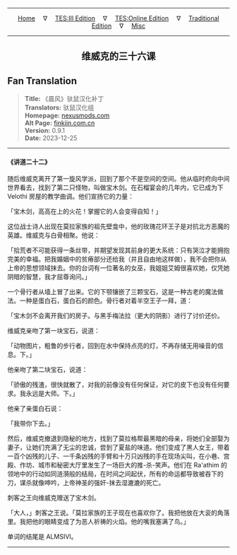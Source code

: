 
---

<!-- Jekyll Page Links -->

<center>
<a href="../../../../../index.html">Home</a>
&emsp;&nabla;&emsp;
<a href="../../../../index-tes3.html">TES:III Edition</a>
&emsp;&nabla;&emsp;
<a href="../../../../index-teso.html">TES:Online Edition</a>
&emsp;&nabla;&emsp;
<a href="../../../../index-traditional.html">Traditional Edition</a>
&emsp;&nabla;&emsp;
<a href="../../../../index-misc.html">Misc</a>
</center>

<!-- Markdown Body Below: -->

---

<center>
<h2><span style="font-family:SimSun">维威克的三十六课</span></h2>
</center>

## Fan Translation

> __Title:__ 《晨风》驮鼠汉化补丁\
> __Translators:__ ﻿驮鼠汉化组\
> __Homepage:__ [nexusmods.com][1]\
> __Alt Page:__ [finkiin.com.cn][2]\
> __Version:__ 0.9.1\
> __Date:__ 2023-12-25

[1]: https://www.nexusmods.com/morrowind/mods/53885
[2]: https://finkiin.com.cn/d/1153

---

#### 《讲道二十二》

随后维威克离开了第一旋风学派，回到了那个不是空间的空间。他从临时府向中间世界看去，找到了第二只怪物，叫做宝木剑。在石榴宴会的几年内，它已成为下 Velothi 房屋的教学曲调。他们宣扬它的力量：

「宝木剑，高高在上的火花！掌握它的人会变得自知！」

这位战士诗人出现在莫拉家族的祖先壁龛中，他的玫瑰花环王子是对抗北方恶魔的英雄。维威克与白骨相聚。他说：

「拾荒者不可能获得一条丝带，并期望发现其前身的更大系统：只有哭泣才能拥抱完美的幸福。把我婚姻中的贫瘠部分还给我（并且自由地这样做），我不会把你从上帝的思想领域抹去。你的台词有一位著名的女巫，我姐姐艾姆很喜欢她，仅凭她阴暗的智慧，我才屈尊询问。」

一个骨行者从墙上冒了出来。它的下颚镶嵌了三颗宝石，这是一种古老的魔法做法。一种是蛋白石，蛋白石的颜色。骨行者对着半空王子一拜，道：

「宝木剑不会离开我们的房子。与黑手梅法拉（更大的阴影）进行了讨价还价。

维威克亲吻了第一块宝石，说道：

「动物图片，粗鲁的步行者，回到在水中保持点亮的灯，不再存储无用噪音的信息。下。」

他亲吻了第二块宝石，说道：

「骄傲的残渣，很快就散了，对我的前像没有任何保证，对它的皮下也没有任何要求。我永远是大师。下。」

他亲了亲蛋白石说：

「我带你下去。」

然后，维威克撤退到隐秘的地方，找到了莫拉格帮最黑暗的母亲，将她们全部娶为妻子，让她们充满了无尘的忠诚，尝到了夏盐的味道。他们变成了黑人女王，带着一百个凶残的儿子、一千条凶残的手臂和十万只凶残的手在现场尖叫，在小巷、宫殿、作坊、城市和秘密大厅里发生了一场巨大的推-杀-笑声。他们在 Ra'athim 的领地中的行动如同涟漪般的结局，在时间之间起伏，所有的命运都导致被吞下的刀，谋杀就像呻吟，上帝神圣的强奸-抹去湿漉漉的死亡。

刺客之王向维威克赠送了宝木剑。

「大人，」刺客之王说。「莫拉家族的王子现在也喜欢你了。我把他放在大衮的角落里。我把他的眼睛变成了为恶人祈祷的火焰。他的嘴我塞满了鸟。」

单词的结尾是 ALMSIVI。

---
